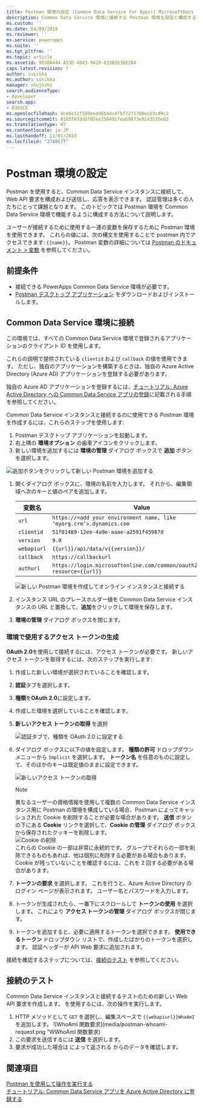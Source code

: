 ```yaml
---
title: Postman 環境の設定 (Common Data Service for Apps)| MicrosoftDocs
description: Common Data Service 環境に接続する Postman 環境を設定と構成する方法を説明します。
ms.custom: ''
ms.date: 04/09/2019
ms.reviewer: ''
ms.service: powerapps
ms.suite: ''
ms.tgt_pltfrm: ''
ms.topic: article
ms.assetid: 955BA444-A53D-4843-9429-833B1636E2B4
caps.latest.revision: 7
author: susikka
ms.author: susikka
manager: shujoshi
search.audienceType:
- developer
search.app:
- D365CE
ms.openlocfilehash: 4ce6e11f599eedd6b44c4fbf7271760ecb3cd9c2
ms.sourcegitcommit: 8185f87dddf05ee256491feab9873e9143535e02
ms.translationtype: HT
ms.contentlocale: ja-JP
ms.lasthandoff: 11/01/2019
ms.locfileid: "2749177"
---
```

# <a name="set-up-a-postman-environment"></a>Postman 環境の設定

Postman を使用すると、Common Data Service インスタンスに接続して、Web API 要求を構成および送信し、応答を表示できます。 認証管理は多くの人たちにとって課題となります。 このトピックでは Postman 環境を Common Data Service 環境で機能するように構成する方法について説明します。

ユーザーが接続するために使用する一連の変数を保存するために Postman 環境を使用できます。 これらの値には、次の構文を使用することで postman 内でアクセスできます: `{{name}}`。 Postman 変数の詳細については [Postman のドキュメント > 変数](https://www.getpostman.com/docs/v6/postman/environments_and_globals/variables) を参照してください。

## <a name="prerequisites"></a>前提条件

* 接続できる PowerApps Common Data Service 環境が必要です。 
* [Postman デスクトップ アプリケーション](https://www.getpostman.com/apps) をダウンロードおよびインストールします。

<a name="bkmk_connectcds"></a> 

## <a name="connect-with-your-common-data-service-environment"></a>Common Data Service 環境に接続

この環境では、すべての Common Data Service 環境で登録されるアプリケーションのクライアント ID を使用します。 
 
これらの説明で提供されている `clientid` および `callback` の値を使用できます。  ただし、独自のアプリケーションを構築するときは、独自の Azure Active Directory (Azure AD) アプリケーションを登録する必要があります。
 
独自の Azure AD アプリケーションを登録するには、[チュートリアル: Azure Active Directory への Common Data Service アプリの登録](../walkthrough-register-app-azure-active-directory.md)に記載される手順を参照してください。

Common Data Service インスタンスと接続するのに使用できる Postman 環境を作成するには、これらのステップを使用します:

1. Postman デスクトップ アプリケーションを起動します。
1. 右上隅の **環境オプション** の歯車アイコンをクリックします。 
1. 新しい環境を追加するには **環境の管理** ダイアログ ボックスで **追加** ボタンを選択します。
  
  ![追加ボタンをクリックして新しい Postman 環境を追加する](media/postman-manage-env.png "追加ボタンをクリックして新しい Postman 環境を追加する")<br>
  
1. 開くダイアログ ボックスに、環境の名前を入力します。 それから、編集領域へ次のキーと値のペアを追加します。<br>

    | 変数名 | Value |
    |----|---|
    |`url`|`https://<add your environment name, like ‘myorg.crm’>.dynamics.com`|
    |`clientid`|`51f81489-12ee-4a9e-aaae-a2591f45987d`|
    |`version`|`9.0`|
    |`webapiurl`|`{{url}}/api/data/v{{version}}/`|
    |`callback`|`https://callbackurl`|
    |`authurl`|`https://login.microsoftonline.com/common/oauth2/authorize?resource={{url}}`|

    ![新しい Postman 環境を作成してオンライン インスタンスと接続する](media/postman-add-online-env.png "新しい Postman 環境を作成してオンライン インスタンスと接続する")<br>
1. インスタンス URL のプレースホルダー値を Common Data Service インスタンスの URL と置換して、**追加**をクリックして環境を保存します。

1. **環境の管理** ダイアログ ボックスを閉じます。  

### <a name="generate-an-access-token-to-use-with-your-environment"></a>環境で使用するアクセス トークンの生成

**OAuth 2.0**を使用して接続するには、アクセス トークンが必要です。 新しいアクセス トークンを取得するには、次のステップを実行します:

1. 作成した新しい環境が選択されていることを確認します。
1. **認証**タブを選択します。
1. **種類**を**OAuth 2.0**に設定します。
1. 作成した環境を選択していることを確認します。
1. **新しいアクセス トークンの取得** を選択

    ![認証タブで、種類を OAuth 2.0 に設定する](media/postman-set-type.png)<br>
1. ダイアログ ボックスに以下の値を設定します。 **種類の許可** ドロップダウン メニューから `Implicit` を選択します。 **トークン名** を任意のものに設定して、そのほかのキーは既定値のままに設定できます。<br>

    ![新しいアクセス トークンの取得](media/postman-access-token.png "新しいアクセス トークンの取得")<br>

    > [!NOTE]
    > 異なるユーザーの資格情報を使用して複数の Common Data Service インスタンス用に Postman の環境を構成している場合、Postman によってキャッシュされた Cookie を削除することが必要な場合があります。 **送信** ボタンの下にある **Cookie** リンクを選択して、**Cookie の管理** ダイアログ ボックスから保存されたクッキーを削除します。<br>![Cookie の削除](media/postman-cookies.png "Cookie の削除")<br>
    > これらの Cookie の一部は非常に永続的です。 グループでそれらの一部を削除できるものもあれば、他は個別に削除する必要がある場合もあります。   Cookie が残っていないことを確認するには、これを 2 回する必要がある場合があります。

1. **トークンの要求** を選択します。 これを行うと、Azure Active Directory のログイン ページが表示されます。 ユーザー名とパスワードを入力します。
1. トークンが生成されたら、一番下にスクロールして **トークンの使用** を選択します。 これにより **アクセス トークンの管理** ダイアログ ボックスが閉じます。 
1. トークンを追加すると、必要に適用するトークンを選択できます。 **使用できるトークン** ドロップダウン リストで、作成したばかりのトークンを選択します。 認証ヘッダーが API Web 要求に追加されます。

接続を確認するステップについては、[接続のテスト](#test-your-connection) を参照してください。

## <a name="test-your-connection"></a>接続のテスト

Common Data Service インスタンスと接続するテストのための新しい Web API 要求を作成します。 <xref href="Microsoft.Dynamics.CRM.WhoAmI?text=WhoAmI function" />を使用するには、次の操作を実行します。
1. HTTP メソッドとして `GET` を選択し、編集スペースで `{{webapiurl}}WhoAmI` を追加します。
  ![WhoAmI 関数要求](media/postman-whoami-request.png "WWhoAmI 関数要求)
2. この要求を送信するには **送信** を選択します。
3. 要求が成功した場合は <xref href="Microsoft.Dynamics.CRM.WhoAmI?text=WhoAmI Function" /> によって返される <xref href="Microsoft.Dynamics.CRM.WhoAmIResponse?text=WhoAmIResponse ComplexType" /> からのデータを確認します。

## <a name="see-also"></a>関連項目

[Postman を使用して操作を実行する](use-postman-perform-operations.md)<br>
[チュートリアル: Common Data Service アプリを Azure Active Directory に登録する](../walkthrough-register-app-azure-active-directory.md)
